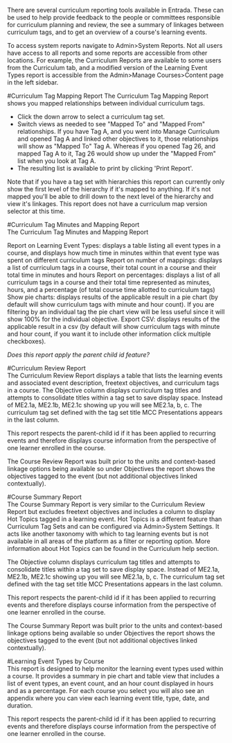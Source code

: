 There are several curriculum reporting tools available in Entrada.  These can be used to help provide feedback to the people or committees responsible for curriculum planning and review, the see a summary of linkages between curriculum tags, and to get an overview of a course's learning events.

To access system reports navigate to Admin>System Reports.  Not all users have access to all reports and some reports are accessible from other locations.  For example, the Curriculum Reports are available to some users from the Curriculum tab, and a modified version of the Learning Event Types report is accessible from the Admin>Manage Courses>Content page in the left sidebar.

#Curriculum Tag Mapping Report
The Curriculum Tag Mapping Report shows you mapped relationships between individual curriculum tags.  
* Click the down arrow to select a curriculum tag set.  
* Switch views as needed to see "Mapped To" and "Mapped From" relationships.  If you have Tag A, and you went into Manage Curriculum and opened Tag A and linked other objectives to it, those relationships will show as "Mapped To" Tag A. Whereas if you opened Tag 26, and mapped Tag A to it, Tag 26 would show up under the "Mapped From" list when you look at Tag A.
* The resulting list is available to print by clicking 'Print Report'.

Note that if you have a tag set with hierarchies this report can currently only show the first level of the hierarchy if it's mapped to anything.  If it's not mapped you'll be able to drill down to the next level of the hierarchy and view it's linkages.  This report does not have a curriculum map version selector at this time.

#Curriculum Tag Minutes and Mapping Report  
The Curriculum Tag Minutes and Mapping Report

Report on Learning Event Types: displays a table listing all event types in a course, and displays how much time in minutes within that event type was spent on different curriculum tags
Report on number of mappings: displays a list of curriculum tags in a course, their total count in a course and their total time in minutes and hours
Report on percentages: displays a list of all curriculum tags in a course and their total time represented as minutes, hours, and a percentage (of total course time allotted to curriculum tags)  
Show pie charts: displays results of the applicable result in a pie chart (by default will show curriculum tags with minute and hour count).  If you are filtering by an individual tag the pie chart view will be less useful since it will show 100% for the individual objective.
Export CSV: displays results of the applicable result in a csv (by default will show curriculum tags with minute and hour count, if you want it to include other information click multiple checkboxes).

*Does this report apply the parent child id feature?*

#Curriculum Review Report  
The Curriculum Review Report displays a table that lists the learning events and associated event description, freetext objectives, and curriculum tags in a course.  The Objective column displays curriculum tag titles and attempts to consolidate titles within a tag set to save display space. Instead of ME2.1a, ME2.1b, ME2.1c showing up you will see ME2.1a, b, c.  The curriculum tag set defined with the tag set title MCC Presentations appears in the last column.

This report respects the parent-child id if it has been applied to recurring events and therefore displays course information from the perspective of one learner enrolled in the course.

The Course Review Report was built prior to the units and context-based linkage options being available so under Objectives the report shows the objectives tagged to the event (but not additional objectives linked contextually).

#Course Summary Report  
The Course Summary Report is very similar to the Curriculum Review Report but excludes freetext objectives and includes a column to display Hot Topics tagged in a learning event.  Hot Topics is a different feature than Curriculum Tag Sets and can be configured via Admin>System Settings.  It acts like another taxonomy with which to tag learning events but is not available in all areas of the platform as a filter or reporting option.  More information about Hot Topics can be found in the Curriculum help section.

The Objective column displays curriculum tag titles and attempts to consolidate titles within a tag set to save display space. Instead of ME2.1a, ME2.1b, ME2.1c showing up you will see ME2.1a, b, c.  The curriculum tag set defined with the tag set title MCC Presentations appears in the last column.

This report respects the parent-child id if it has been applied to recurring events and therefore displays course information from the perspective of one learner enrolled in the course.

The Course Summary Report was built prior to the units and context-based linkage options being available so under Objectives the report shows the objectives tagged to the event (but not additional objectives linked contextually).

#Learning Event Types by Course   
This report is designed to help monitor the learning event types used within a course.  It provides a summary in pie chart and table view that includes a list of event types, an event count, and an hour count displayed in hours and as a percentage.  For each course you select you will also see an appendix where you can view each learning event title, type, date, and duration.

This report respects the parent-child id if it has been applied to recurring events and therefore displays course information from the perspective of one learner enrolled in the course.
